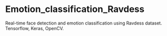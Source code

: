 # Emotion_classification_Ravdess
Real-time face detection and emotion classification using Ravdess dataset. Tensorflow, Keras, OpenCV.
